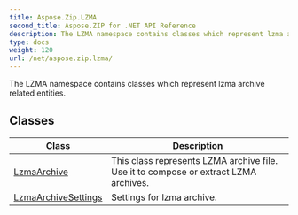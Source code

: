 ```yaml
---
title: Aspose.Zip.LZMA
second_title: Aspose.ZIP for .NET API Reference
description: The LZMA namespace contains classes which represent lzma archive related entities
type: docs
weight: 120
url: /net/aspose.zip.lzma/
---
```

The LZMA namespace contains classes which represent lzma archive related entities.

## Classes

| Class | Description |
| --- | --- |
| [LzmaArchive](./lzmaarchive/) | This class represents LZMA archive file. Use it to compose or extract LZMA archives. |
| [LzmaArchiveSettings](./lzmaarchivesettings/) | Settings for lzma archive. |


